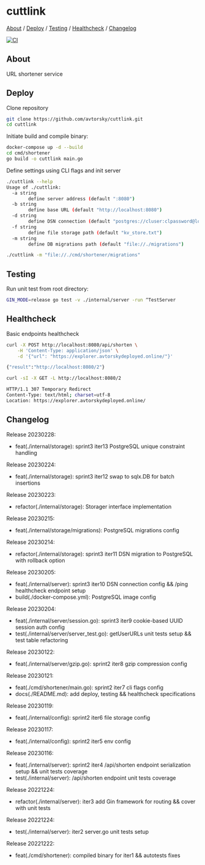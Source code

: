 # cuttlink

[About](#about) /
[Deploy](#deploy) /
[Testing](#testing) /
[Healthcheck](#healthcheck) /
[Changelog](#changelog)

[![CI](https://github.com/avtorsky/cuttlink/actions/workflows/shortenertest.yml/badge.svg?branch=iter10)](https://github.com/avtorsky/cuttlink/actions/workflows/shortenertest.yml)

## About
URL shortener service

## Deploy

Clone repository 

```bash
git clone https://github.com/avtorsky/cuttlink.git
cd cuttlink
```

Initiate build and compile binary:

```bash
docker-compose up -d --build
cd cmd/shortener
go build -o cuttlink main.go
```

Define settings using CLI flags and init server

```bash
./cuttlink --help        
Usage of ./cuttlink:
  -a string
    	define server address (default ":8080")
  -b string
    	define base URL (default "http://localhost:8080")
  -d string
    	define DSN connection (default "postgres://cluser:clpassword@localhost/cldev?sslmode=disable")
  -f string
    	define file storage path (default "kv_store.txt")
  -m string
    	define DB migrations path (default "file://./migrations")

./cuttlink -m "file://./cmd/shortener/migrations"
```

## Testing

Run unit test from root directory:

```bash
GIN_MODE=release go test -v ./internal/server -run ^TestServer
```

## Healthcheck

Basic endpoints healthcheck

```bash
curl -X POST http://localhost:8080/api/shorten \
    -H 'Content-Type: application/json' \
    -d '{"url": "https://explorer.avtorskydeployed.online/"}'

{"result":"http://localhost:8080/2"}
```

```bash
curl -sI -X GET -L http://localhost:8080/2

HTTP/1.1 307 Temporary Redirect
Content-Type: text/html; charset=utf-8
Location: https://explorer.avtorskydeployed.online/
```

## Changelog

Release 20230228:
* feat(./internal/storage): sprint3 iter13 PostgreSQL unique constraint handling

Release 20230224:
* feat(./internal/storage): sprint3 iter12 swap to sqlx.DB for batch insertions

Release 20230223:
* refactor(./internal/storage): Storager interface implementation

Release 20230215:
* feat(./internal/storage/migrations): PostgreSQL migrations config

Release 20230214:
* refactor(./internal/storage): sprint3 iter11 DSN migration to PostgreSQL with rollback option

Release 20230205:
* feat(./internal/server): sprint3 iter10 DSN connection config && /ping healthcheck endpoint setup
* build(./docker-compose.yml): PostgreSQL image config

Release 20230204:
* feat(./internal/server/session.go): sprint3 iter9 cookie-based UUID session auth config
* test(./internal/server/server_test.go): getUserURLs unit tests setup && test table refactoring

Release 20230122:
* feat(./internal/server/gzip.go): sprint2 iter8 gzip compression config

Release 20230121:
* feat(./cmd/shortener/main.go): sprint2 iter7 cli flags config
* docs(./README.md): add deploy, testing && healthcheck specifications

Release 20230119:
* feat(./internal/config): sprint2 iter6 file storage config

Release 20230117:
* feat(./internal/config): sprint2 iter5 env config

Release 20230116:
* feat(./internal/server): sprint2 iter4 /api/shorten endpoint serialization setup && unit tests coverage
* test(./internal/server): /api/shorten endpoint unit tests coverage

Release 20221224:
* refactor(./internal/server): iter3 add Gin framework for routing && cover with unit tests

Release 20221224:
* test(./internal/server): iter2 server.go unit tests setup

Release 20221222:
* feat(./cmd/shortener): compiled binary for iter1 && autotests fixes
